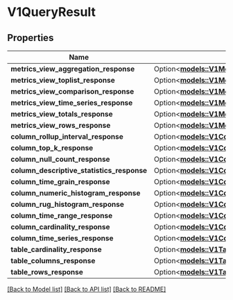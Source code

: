 # V1QueryResult

## Properties

Name | Type | Description | Notes
------------ | ------------- | ------------- | -------------
**metrics_view_aggregation_response** | Option<[**models::V1MetricsViewAggregationResponse**](v1MetricsViewAggregationResponse.md)> |  | [optional]
**metrics_view_toplist_response** | Option<[**models::V1MetricsViewToplistResponse**](v1MetricsViewToplistResponse.md)> |  | [optional]
**metrics_view_comparison_response** | Option<[**models::V1MetricsViewComparisonResponse**](v1MetricsViewComparisonResponse.md)> |  | [optional]
**metrics_view_time_series_response** | Option<[**models::V1MetricsViewTimeSeriesResponse**](v1MetricsViewTimeSeriesResponse.md)> |  | [optional]
**metrics_view_totals_response** | Option<[**models::V1MetricsViewTotalsResponse**](v1MetricsViewTotalsResponse.md)> |  | [optional]
**metrics_view_rows_response** | Option<[**models::V1MetricsViewRowsResponse**](v1MetricsViewRowsResponse.md)> |  | [optional]
**column_rollup_interval_response** | Option<[**models::V1ColumnRollupIntervalResponse**](v1ColumnRollupIntervalResponse.md)> |  | [optional]
**column_top_k_response** | Option<[**models::V1ColumnTopKResponse**](v1ColumnTopKResponse.md)> |  | [optional]
**column_null_count_response** | Option<[**models::V1ColumnNullCountResponse**](v1ColumnNullCountResponse.md)> |  | [optional]
**column_descriptive_statistics_response** | Option<[**models::V1ColumnDescriptiveStatisticsResponse**](v1ColumnDescriptiveStatisticsResponse.md)> |  | [optional]
**column_time_grain_response** | Option<[**models::V1ColumnTimeGrainResponse**](v1ColumnTimeGrainResponse.md)> |  | [optional]
**column_numeric_histogram_response** | Option<[**models::V1ColumnNumericHistogramResponse**](v1ColumnNumericHistogramResponse.md)> |  | [optional]
**column_rug_histogram_response** | Option<[**models::V1ColumnRugHistogramResponse**](v1ColumnRugHistogramResponse.md)> |  | [optional]
**column_time_range_response** | Option<[**models::V1ColumnTimeRangeResponse**](v1ColumnTimeRangeResponse.md)> |  | [optional]
**column_cardinality_response** | Option<[**models::V1ColumnCardinalityResponse**](v1ColumnCardinalityResponse.md)> |  | [optional]
**column_time_series_response** | Option<[**models::V1ColumnTimeSeriesResponse**](v1ColumnTimeSeriesResponse.md)> |  | [optional]
**table_cardinality_response** | Option<[**models::V1TableCardinalityResponse**](v1TableCardinalityResponse.md)> |  | [optional]
**table_columns_response** | Option<[**models::V1TableColumnsResponse**](v1TableColumnsResponse.md)> |  | [optional]
**table_rows_response** | Option<[**models::V1TableRowsResponse**](v1TableRowsResponse.md)> |  | [optional]

[[Back to Model list]](../README.md#documentation-for-models) [[Back to API list]](../README.md#documentation-for-api-endpoints) [[Back to README]](../README.md)


